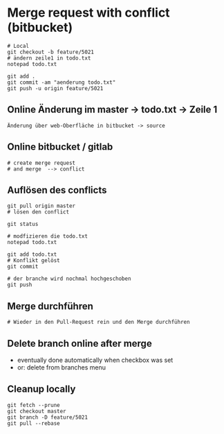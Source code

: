 # Merge request with conflict (bitbucket) 
  
```  
# Local 
git checkout -b feature/5021
# ändern zeile1 in todo.txt 
notepad todo.txt 

git add .
git commit -am "aenderung todo.txt"
git push -u origin feature/5021
```

## Online Änderung im master -> todo.txt -> Zeile 1

```
Änderung über web-Oberfläche in bitbucket -> source 
```
  
## Online bitbucket / gitlab 
 
```
# create merge request 
# and merge  --> conflict 
```

## Auflösen des conflicts 

```
git pull origin master 
# lösen den conflict 

git status 

# modfizieren die todo.txt 
notepad todo.txt 

git add todo.txt 
# Konflikt gelöst 
git commit 

# der branche wird nochmal hochgeschoben 
git push 

```

## Merge durchführen 

```
# Wieder in den Pull-Request rein und den Merge durchführen 

```



## Delete branch online after merge 

  * eventually done automatically when checkbox was set
  * or: delete from branches menu 

## Cleanup locally 

```
git fetch --prune
git checkout master
git branch -D feature/5021
git pull --rebase
```

